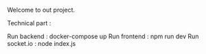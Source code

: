 Welcome to out project. 


Technical part : 

Run backend : docker-compose up 
Run frontend : npm run dev 
Run socket.io : node index.js